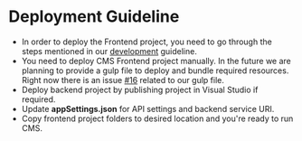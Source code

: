 # Deployment Guideline
- In order to deploy the Frontend project, you need to go through the steps mentioned in our [development](https://github.com/XomniCloud/xomni-cms-vnext/blob/dev/DEVELOPMENT.md) guideline.
- You need to deploy CMS Frontend project manually. In the future we are planning to provide a gulp file to deploy and bundle required resources. Right now there is an issue [#16](https://github.com/XomniCloud/xomni-cms-vnext/issues/16) related to our gulp file.   
- Deploy backend project by publishing project in Visual Studio if required.
- Update **appSettings.json** for API settings and backend service URI.
- Copy frontend project folders to desired location and you're ready to run CMS.
